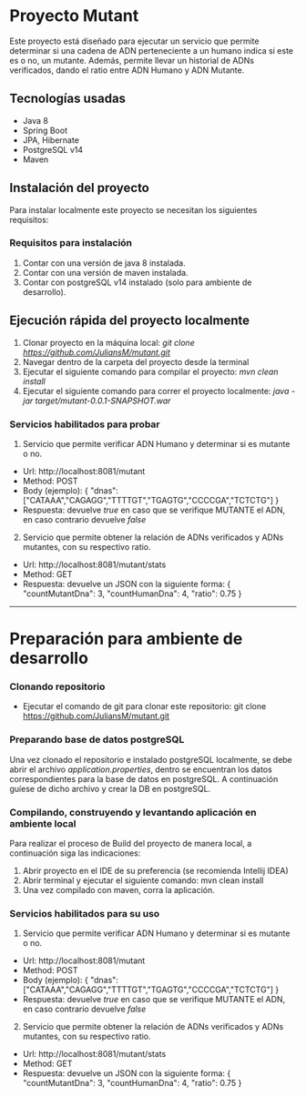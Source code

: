 # Proyecto Mutant

Este proyecto está diseñado para ejecutar un servicio que permite determinar si
una cadena de ADN perteneciente a un humano indica si este es o no, un mutante. Además,
permite llevar un historial de ADNs verificados, dando el ratio entre ADN Humano y ADN Mutante.

## Tecnologías usadas

- Java 8
- Spring Boot
- JPA, Hibernate
- PostgreSQL v14
- Maven

## Instalación del proyecto

Para instalar localmente este proyecto se necesitan los siguientes requisitos:

### Requisitos para instalación

1. Contar con una versión de java 8 instalada.
2. Contar con una versión de maven instalada.
3. Contar con postgreSQL v14 instalado (solo para ambiente de desarrollo).

## Ejecución rápida del proyecto localmente

1. Clonar proyecto en la máquina local: *git clone https://github.com/JuliansM/mutant.git*
2. Navegar dentro de la carpeta del proyecto desde la terminal
3. Ejecutar el siguiente comando para compilar el proyecto:   *mvn clean install*
4. Ejecutar el siguiente comando para correr el proyecto localmente:  *java -jar target/mutant-0.0.1-SNAPSHOT.war*

### Servicios habilitados para probar

1. Servicio que permite verificar ADN Humano y determinar si es mutante o no.

- Url: http://localhost:8081/mutant
- Method: POST
- Body (ejemplo): {
  "dnas": ["CATAAA","CAGAGG","TTTTGT","TGAGTG","CCCCGA","TCTCTG"]
  }
- Respuesta: devuelve *true* en caso que se verifique MUTANTE el ADN, en caso contrario devuelve *false*

2. Servicio que permite obtener la relación de ADNs verificados y ADNs mutantes, con su respectivo ratio.

- Url: http://localhost:8081/mutant/stats
- Method: GET
- Respuesta: devuelve un JSON con la siguiente forma: { "countMutantDna": 3, "countHumanDna": 4, "ratio": 0.75 }

--------------------------------------------------------------------------------------------

# Preparación para ambiente de desarrollo

### Clonando repositorio

- Ejecutar el comando de git para clonar este repositorio: git clone https://github.com/JuliansM/mutant.git

### Preparando base de datos postgreSQL

Una vez clonado el repositorio e instalado postgreSQL localmente, se debe abrir el archivo
*application.properties*, dentro se encuentran los datos correspondientes para la base
de datos en postgreSQL. A continuación guíese de dicho archivo y crear la DB en postgreSQL.

### Compilando, construyendo y levantando aplicación en ambiente local

Para realizar el proceso de Build del proyecto de manera local, a continuación siga las
indicaciones:

1. Abrir proyecto en el IDE de su preferencia (se recomienda Intellij IDEA)
2. Abrir terminal y ejecutar el siguiente comando: mvn clean install
3. Una vez compilado con maven, corra la aplicación.


### Servicios habilitados para su uso

1. Servicio que permite verificar ADN Humano y determinar si es mutante o no.

- Url: http://localhost:8081/mutant
- Method: POST
- Body (ejemplo): {
  "dnas": ["CATAAA","CAGAGG","TTTTGT","TGAGTG","CCCCGA","TCTCTG"]
  }
- Respuesta: devuelve *true* en caso que se verifique MUTANTE el ADN, en caso contrario devuelve *false*

2. Servicio que permite obtener la relación de ADNs verificados y ADNs mutantes, con su respectivo ratio.

- Url: http://localhost:8081/mutant/stats
- Method: GET
- Respuesta: devuelve un JSON con la siguiente forma: { "countMutantDna": 3, "countHumanDna": 4, "ratio": 0.75 }
